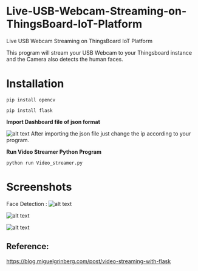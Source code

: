# Live-USB-Webcam-Streaming-on-ThingsBoard-IoT-Platform
Live USB Webcam Streaming on ThingsBoard IoT Platform

This program will stream your USB Webcam to your Thingsboard instance and the Camera also detects the human faces.

**Installation**
================

```
pip install opencv

pip install flask

```
**Import Dashboard file of json format**

![alt text](https://github.com/shiyazt/Live-USB-Webcam-Streaming-on-ThingsBoard-IoT-Platform/blob/master/Screenshots/4.png)
After importing the json file just change the ip according to your program.

**Run Video Streamer Python Program**
```
python run Video_streamer.py

```

Screenshots
===========

Face Detection :
![alt text](https://github.com/shiyazt/Live-USB-Webcam-Streaming-on-ThingsBoard-IoT-Platform/blob/master/Screenshots/1.png)

![alt text](https://github.com/shiyazt/Live-USB-Webcam-Streaming-on-ThingsBoard-IoT-Platform/blob/master/Screenshots/2.png)

![alt text](https://github.com/shiyazt/Live-USB-Webcam-Streaming-on-ThingsBoard-IoT-Platform/blob/master/Screenshots/3.png)

Reference:
----------
https://blog.miguelgrinberg.com/post/video-streaming-with-flask

